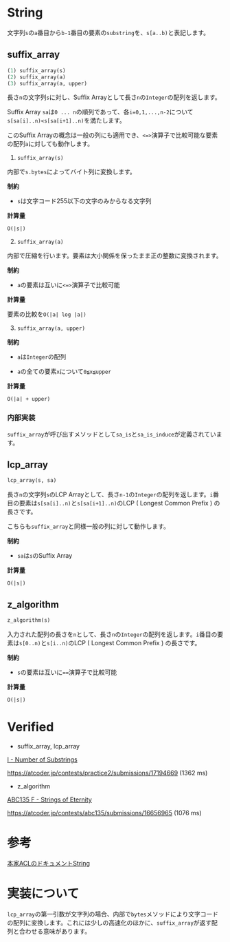 # String

文字列`s`の`a`番目から`b-1`番目の要素の`substring`を、`s[a..b)`と表記します。

## suffix_array

```ruby
(1) suffix_array(s)
(2) suffix_array(a)
(3) suffix_array(a, upper)
```

長さ`n`の文字列`s`に対し、Suffix Arrayとして長さ`n`の`Integer`の配列を返します。

Suffix Array `sa`は`0 ... n`の順列であって、各`i=0,1,...,n-2`について`s[sa[i]..n)<s[sa[i+1]..n)`を満たします。

このSuffix Arrayの概念は一般の列にも適用でき、`<=>`演算子で比較可能な要素の配列`a`に対しても動作します。

1. `suffix_array(s)`

内部で`s.bytes`によってバイト列に変換します。

**制約**

- `s`は文字コード255以下の文字のみからなる文字列

**計算量**

`O(|s|)`

2. `suffix_array(a)`

内部で圧縮を行います。要素は大小関係を保ったまま正の整数に変換されます。

**制約**

- `a`の要素は互いに`<=>`演算子で比較可能

**計算量**

要素の比較を`O(|a| log |a|)`

3. `suffix_array(a, upper)`

**制約**

- `a`は`Integer`の配列

- `a`の全ての要素`x`について`0≦x≦upper`

**計算量**

`O(|a| + upper)`

### 内部実装

`suffix_array`が呼び出すメソッドとして`sa_is`と`sa_is_induce`が定義されています。

## lcp_array

```ruby
lcp_array(s, sa)
```

長さ`n`の文字列`s`のLCP Arrayとして、長さ`n-1`の`Integer`の配列を返します。`i`番目の要素は`s[sa[i]..n)`と`s[sa[i+1]..n)`のLCP ( Longest Common Prefix ) の長さです。

こちらも`suffix_array`と同様一般の列に対して動作します。

**制約**

- `sa`は`s`のSuffix Array

**計算量**

`O(|s|)`

## z_algorithm

```ruby
z_algorithm(s)
```

入力された配列の長さを`n`として、長さ`n`の`Integer`の配列を返します。`i`番目の要素は`s[0..n)`と`s[i..n)`のLCP ( Longest Common Prefix ) の長さです。

**制約**

- `s`の要素は互いに`==`演算子で比較可能

**計算量**

`O(|s|)`

# Verified

- suffix_array, lcp_array

[I - Number of Substrings](https://atcoder.jp/contests/practice2/tasks/practice2_i)

https://atcoder.jp/contests/practice2/submissions/17194669 (1362 ms)

- z_algorithm

[ABC135 F - Strings of Eternity](https://atcoder.jp/contests/abc135/tasks/abc135_f)

https://atcoder.jp/contests/abc135/submissions/16656965 (1076 ms)

# 参考

[本家ACLのドキュメントString](https://atcoder.github.io/ac-library/master/document_ja/string.html)

# 実装について

`lcp_array`の第一引数が文字列の場合、内部で`bytes`メソッドにより文字コードの配列に変換します。これには少しの高速化のほかに、`suffix_array`が返す配列と合わせる意味があります。
